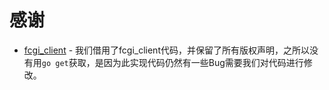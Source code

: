 # 感谢
* [fcgi_client](https://github.com/tomasen/fcgi_client) - 我们借用了fcgi_client代码，并保留了所有版权声明，之所以没有用`go get`获取，是因为此实现代码仍然有一些Bug需要我们对代码进行修改。
